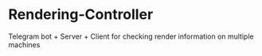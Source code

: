 # Rendering-Controller
Telegram bot + Server + Client for checking render information on multiple machines
